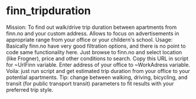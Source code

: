 # finn_tripduration
Mission:
To find out walk/drive trip duration between apartments from finn.no and your custom address. Allows to focus on advertisements in appropriate range from your office or your childern's school.
Usage:
Basically finn.no have very good filtration options, and there is no point to code same functionality here.
Just browse to finn.no and select location (like Frogner), price and other conditions to search.
Copy this URL in script for ~UrlFinn variable.
Enter address of your office to ~WorkAdress variable.
Voila: just run script and get estimated trip duration from your office to your potential apartments.
Tip: change between walking, driving, bicycling, and transit (for public transport transit) parameters to fit results with your preferred trip style.

